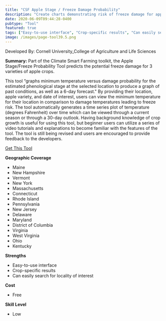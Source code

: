 ```yaml
---
title: "CSF Apple Stage / Freeze Damage Probability"
description: "Create charts demonstrating risk of freeze damage for apple variety growth"
date: 2020-06-09T09:44:28-0400
pubtype: "Tool"
featured: true
tags: ["Easy-to-use interface", "Crop-specific results", "Can easily search for locality of interest"]
image: /images/page-tool39.5.png
---
```

Developed By: Cornell University_College of Agriculture and Life Sciences

**Summary:** Part of the Climate Smart Farming toolkit, the Apple Stage/Freeze Probability Tool predicts the potential freeze damage for 3 varieties of apple crops. 

This tool “graphs minimum temperature versus damage probability for the estimated phenological stage at the selected location to produce a graph of past conditions, as well as a 6-day forecast." By providing their location, apple variety, and date of interest, users can view the minimum temperature for their location in comparison to damage temperatures leading to freeze risk. The tool automatically generates a time series plot of temperature (degrees Fahrenheit) over time which can be viewed through a current season or through a 30-day outlook. Having background knowledge of crop growth is useful for using this tool, but beginner users can utilize a series of video tutorials and explanations to become familiar with the features of the tool. The tool is still being revised and users are encouraged to provide feedback to the developers.

<a href="http://climatesmartfarming.org/tools/csf-apple-freeze-probability/" target="_blank">Get This Tool</a>

__**Geographic Coverage**__
-  Maine
-  New Hampshire
-  Vermont
-  New York
-  Massachusetts
-  Connecticut
-  Rhode Island
-  Pennsylvania
-  New Jersey
-  Delaware
-  Maryland
-  District of Columbia
-  Virginia
-  West Virginia
-  Ohio
-  Kentucky

__**Strengths**__
-  Easy-to-use interface
-  Crop-specific results
-  Can easily search for locality of interest

__**Cost**__
- Free

__**Skill Level**__
- Low
